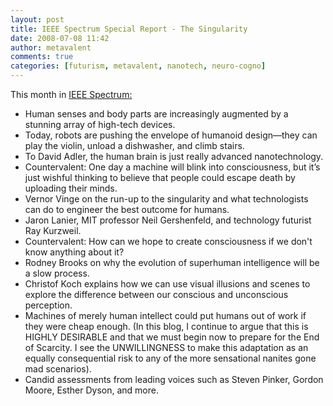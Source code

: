 ```yaml
---
layout: post
title: IEEE Spectrum Special Report - The Singularity
date: 2008-07-08 11:42
author: metavalent
comments: true
categories: [futurism, metavalent, nanotech, neuro-cogno]
---
```

This month in <a href="http://www.spectrum.ieee.org/singularity">IEEE Spectrum:</a><br /><ul><li>Human senses and body parts are increasingly augmented by a stunning array of high-tech devices.</li><li>Today, robots are pushing the envelope of humanoid design—they can play the violin, unload a dishwasher, and climb stairs.</li><li>To David Adler, the human brain is just really advanced nanotechnology.</li><li>Countervalent: One day a machine will blink into consciousness, but it’s just wishful
thinking to believe that people could escape death by uploading their
minds.</li><li>Vernor Vinge on the run-up to the singularity and what technologists can do to engineer the best outcome for humans.</li><li>Jaron Lanier, MIT professor Neil Gershenfeld, and technology futurist Ray Kurzweil.</li><li>Countervalent: How can we hope to create consciousness if we don't know anything about it?</li><li>Rodney Brooks on why the evolution of superhuman intelligence will be a slow process.</li><li>Christof Koch explains how we can use visual illusions and scenes to
explore the difference between our conscious and unconscious perception.</li><li>Machines of merely human intellect could put humans out of work if they were cheap enough. (In this blog, I continue to argue that this is HIGHLY DESIRABLE and that we must begin now to prepare for the End of Scarcity. I see the UNWILLINGNESS to make this adaptation as an equally consequential risk to any of the more sensational nanites gone mad scenarios).<br /></li><li>Candid assessments from leading voices such as Steven Pinker, Gordon Moore, Esther Dyson, and more.</li></ul><blockquote></blockquote>

